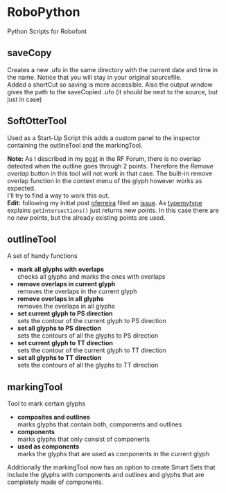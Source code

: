 # RoboPython
Python Scripts for Robofont

## saveCopy
Creates a new .ufo in the same directory with the current date and time in the name.
Notice that you will stay in your original sourcefile.  
Added a shortCut so saving is more accessible.
Also the output window gives the path to the saveCopied .ufo (it should be next to the source, but just in case)

## SoftOtterTool
Used as a Start-Up Script this adds a custom panel to the inspector containing the outlineTool and the markingTool.

**Note:** As I described in my [post](https://forum.robofont.com/topic/631/hasoverlap-does-not-detect-all-overlaps) in the RF Forum, there is no overlap detected when the outline goes through 2 points. Therefore the *Remove overlap* button in this tool will not work in that case. The built-in remove overlap function in the context menu of the glyph however works as expected.  
I'll try to find a way to work this out.  
**Edit:** following my initial post [gferreira](https://github.com/gferreira) filed an [issue](https://github.com/typemytype/booleanOperations/issues/54). As [typemytype](https://github.com/typemytype) explains  `getIntersections()` just returns new points. In this case there are no *new* points, but the already existing points are used.

## outlineTool
A set of handy functions
- **mark all glyphs with overlaps**  
checks all glyphs and marks the ones with overlaps
- **remove overlaps in current glyph**  
removes the overlaps in the current glyph
- **remove overlaps in all glyphs**  
removes the overlaps in all glyphs
- **set current glyph to PS direction**  
sets the contour of the current glyph to PS direction
- **set all glyphs to PS direction**  
sets the contours of all the glyphs to PS direction
- **set current glyph to TT direction**  
sets the contour of the current glyph to TT direction
- **set all glyphs to TT direction**  
sets the contours of all the glyphs to TT direction

## markingTool
Tool to mark certain glyphs   
- **composites and outlines**  
marks glyphs that contain both, components and outlines  
- **components**  
marks glyphs that only consist of components  
- **used as components**  
marks the glyphs that are used as components in the current glyph

Additionally the markingTool now has an option to create Smart Sets that include the glyphs with components and outlines and glyphs that are completely made of components. 

